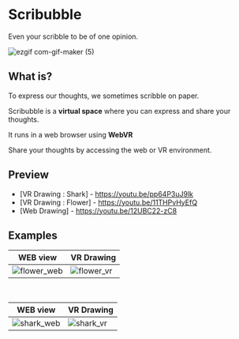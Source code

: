 # Scribubble
Even your scribble to be of one opinion.

<!-- [Explore Scribubble »](https://d1bsmwli3pnvxm.cloudfront.net/)  -->

![ezgif com-gif-maker (5)](https://user-images.githubusercontent.com/14146566/168096520-1d04b7ba-41e7-4253-bb2f-72d8517fbd51.gif)


## What is?
To express our thoughts, we sometimes scribble on paper.

Scribubble is a **virtual space** where you can express and share your thoughts.

It runs in a web browser using **WebVR**

Share your thoughts by accessing the web or VR environment.

## Preview

- [VR Drawing : Shark] - https://youtu.be/pp64P3uJ9lk
- [VR Drawing : Flower] - https://youtu.be/11THPvHyEfQ
- [Web Drawing] - https://youtu.be/12UBC22-zC8


## Examples

WEB view | VR Drawing 
--- | --- 
![flower_web](https://user-images.githubusercontent.com/14146566/168096727-e0275923-ff03-4c8e-954b-c11a9146ba43.gif) | ![flower_vr](https://user-images.githubusercontent.com/14146566/168096913-17ba4bbb-c4b0-41ae-bd18-3b4e0176cce4.gif)

<br/>

WEB view | VR Drawing 
--- | --- 
![shark_web](https://user-images.githubusercontent.com/14146566/168096628-b803483c-e2ce-4e3c-95a8-f753b6c788ba.gif) | ![shark_vr](https://user-images.githubusercontent.com/14146566/168096820-f96d8c86-cf87-4507-aec9-3513ee2da97c.gif)
